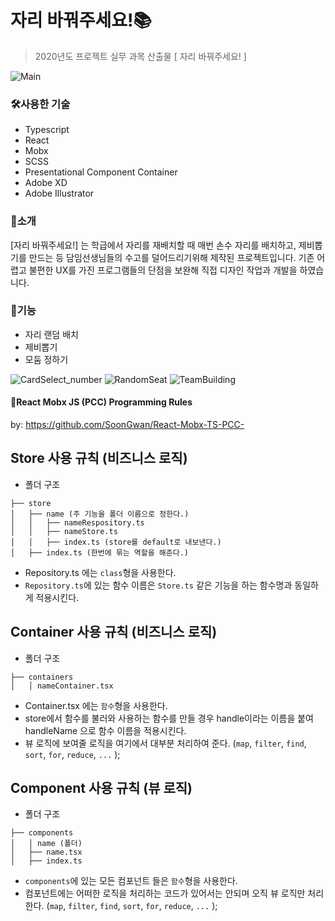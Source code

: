 # 자리 바꿔주세요!:books:

> 2020년도 프로젝트 실무 과목 산출물 [ 자리 바꿔주세요! ]

![Main](https://user-images.githubusercontent.com/55439512/101554272-a30b5180-39f9-11eb-972a-c81bcf66fac4.jpg)

### 🛠사용한 기술
+ Typescript
+ React
+ Mobx
+ SCSS
+ Presentational Component Container
+ Adobe XD
+ Adobe Illustrator

### 🙌소개
[자리 바꿔주세요!] 는 학급에서 자리를 재배치할 때 매번 손수 자리를 배치하고, 제비뽑기를 만드는 등 담임선생님들의 수고를 덜어드리기위해 제작된 프로젝트입니다.
기존 어렵고 불편한 UX를 가진 프로그램들의 단점을 보완해 직접 디자인 작업과 개발을 하였습니다.

### 📝기능
+ 자리 랜덤 배치
+ 제비뽑기 
+ 모둠 정하기

![CardSelect_number](https://user-images.githubusercontent.com/55439512/101554288-aa325f80-39f9-11eb-941f-91b92dc1834c.jpg)
![RandomSeat](https://user-images.githubusercontent.com/55439512/101554291-ab638c80-39f9-11eb-81a5-836021b2b7ad.jpg)
![TeamBuilding](https://user-images.githubusercontent.com/55439512/101554293-ab638c80-39f9-11eb-9cc0-7ff54297aa98.jpg)

#### :pushpin:React Mobx JS (PCC) Programming Rules
by: https://github.com/SoonGwan/React-Mobx-TS-PCC-

## Store 사용 규칙 (비즈니스 로직)

- 폴더 구조

```
├── store
│   ├── name (주 기능을 폴더 이름으로 정한다.)
│   │   ├── nameRespository.ts
│   │   ├── nameStore.ts
│   │   ├── index.ts (store를 default로 내보낸다.)
│   ├── index.ts (한번에 묶는 역할을 해준다.)
```

- Repository.ts 에는 `class`형을 사용한다.
- `Repository.ts`에 있는 함수 이름은 `Store.ts` 같은 기능을 하는 함수명과 동일하게 적용시킨다.

## Container 사용 규칙 (비즈니스 로직)

- 폴더 구조

```
├── containers
│   │ nameContainer.tsx
```

- Container.tsx 에는 `함수`형을 사용한다.
- store에서 함수를 불러와 사용하는 함수를 만들 경우 handle이라는 이름을 붙여 handleName 으로 함수 이름을 적용시킨다.
- 뷰 로직에 보여줄 로직을 여기에서 대부분 처리하여 준다. (`map`, `filter`, `find`, `sort`, `for`, `reduce`, `...` );

## Component 사용 규칙 (뷰 로직)

- 폴더 구조


```
├── components
│   │ name (폴더)
│   ├── name.tsx
│   ├── index.ts
```

- `components`에 있는 모든 컴포넌트 들은 `함수`형을 사용한다.
- 컴포넌트에는 어떠한 로직을 처리하는 코드가 있어서는 안되며 오직 뷰 로직만 처리한다. (`map`, `filter`, `find`, `sort`, `for`, `reduce`, `...` );
